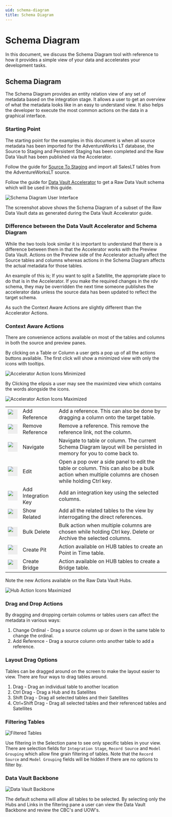 ```yaml
---
uid: schema-diagram
title: Schema Diagram
---
```

# Schema Diagram

In this document, we discuss the Schema Diagram tool with reference to how it provides a simple view of your data and accelerates your development tasks.

## Schema Diagram

The Schema Diagram provides an entity relation view of any set of metadata based on the integration stage. It allows a user to get an overview of what the metadata looks like in an easy to understand view. It also helps the developer to execute the most common actions on the data in a graphical interface.

### Starting Point

The starting point for the examples in this document is when all source metadata has been imported for the AdventureWorks LT database, the Source to Staging and Persistent Staging has been completed and the Raw Data Vault has been published via the Accelerator.

[//]: # (TODO: Link to UPDATED Source To Staging document)

Follow the guide for [Source To Staging](source-to-staging-templates.md) and import all SalesLT tables from the AdventureWorksLT source.

Follow the guide for [Data Vault Accelerator](accelerator.md) to get a Raw Data Vault schema which will be used in this guide.

![Schema Diagram User Interface](../metadata-editors/images/bimlflex-app-schema-diagram-full-ui.png "Schema Diagram User Interface")

The screenshot above shows the Schema Diagram of a subset of the Raw Data Vault data as generated during the Data Vault Accelerator guide.

### Difference between the Data Vault Accelerator and Schema Diagram

While the two tools look similar it is important to understand that there is a difference between them in that the Accelerator works with the Preview Data Vault. Actions on the Preview side of the Accelerator actually affect the Source tables and columns whereas actions in the Schema Diagram affects the actual metadata for those tables.

An example of this is; If you want to split a Satellite, the appropriate place to do that is in the Accelerator. If you make the required changes in the rdv schema, they may be overridden the next time someone publishes the accelerator data unless the source data has been updated to reflect the target schema.

As such the Context Aware Actions are slightly different than the Accelerator Actions.

### Context Aware Actions

There are convenience actions available on most of the tables and columns in both the source and preview panes.

By clicking on a Table or Column a user gets a pop up of all the actions buttons available. The first click will show a minimized view with only the icons with tooltips.

![Accelerator Action Icons Minimized](../metadata-editors/images/bimlflex-app-accelerator-actions-minimized.png "Accelerator Action Icons Maximized")

By Clicking the elipsis a user may see the maximized view which contains the words alongside the icons.

![Accelerator Action Icons Maximized](../metadata-editors/images/bimlflex-app-accelerator-actions-maximized.png "Accelerator Action Icons Maximized")

||||
|--- |--- |--- |
|<div class="icon-col m-5" style="width:30px; height:30px;background:#EEE" style="width:30px; height:30px;background:#EEE"><img src="../metadata-editors/images\svg-icons\add-reference.svg"/></div>| <span class="nowrap-col m-5">Add Reference</span> | Add a reference. This can also be done by dragging a column onto the target table. |
|<div class="icon-col m-5" style="width:30px; height:30px;background:#EEE"><img src="../metadata-editors/images\svg-icons\remove-reference.svg"/></div>| <span class="nowrap-col m-5">Remove Reference</span> | Remove a reference. This remove the reference link, not the column. |
|<div class="icon-col m-5" style="width:30px; height:30px;background:#EEE"><img src="../metadata-editors/images\svg-icons\navigate.svg"/></div>| <span class="nowrap-col m-5">Navigate</span> | Navigate to table or column. The current Schema Diagram layout will be persisted in memory for you to come back to. |
|<div class="icon-col m-5" style="width:30px; height:30px;background:#EEE"><img src="../metadata-editors/images\svg-icons\edit.svg"/></div>| <span class="nowrap-col m-5">Edit</span> | Open a pop over a side panel to edit the table or column. This can also be a bulk action when multiple columns are chosen while holding Ctrl key.|
|<div class="icon-col m-5" style="width:30px; height:30px;background:#EEE"><img src="../metadata-editors/images\svg-icons\composite-key.svg"/></div>| <span class="nowrap-col m-5">Add Integration Key</span> | Add an integration key using the selected columns. |
|<div class="icon-col m-5" style="width:30px; height:30px;background:#EEE"><img src="../metadata-editors/images\svg-icons\show-related.svg"/></div>| <span class="nowrap-col m-5">Show Related</span> | Add all the related tables to the view by interrogating the direct references. |
|<div class="icon-col m-5" style="width:30px; height:30px;background:#EEE"><img src="../metadata-editors/images\svg-icons\exclude.svg"/></div>| <span class="nowrap-col m-5">Bulk Delete</span> | Bulk action when multiple columns are chosen while holding Ctrl key. Delete or Archive the selected columns. |
|<div class="icon-col m-5" style="width:30px; height:30px;background:#EEE"><img src="../metadata-editors/images\svg-icons\create-pit.svg"/></div>| <span class="nowrap-col m-5">Create Pit</span> | Action available on HUB tables to create an Point in Time table. |
|<div class="icon-col m-5" style="width:30px; height:30px;background:#EEE"><img src="../metadata-editors/images\svg-icons\create-bridge.svg"/></div>| <span class="nowrap-col m-5">Create Bridge</span> | Action available on HUB tables to create a Bridge table. |

Note the new Actions available on the Raw Data Vault Hubs.

![Hub Action Icons Maximized](../metadata-editors/images/bimlflex-app-schema-diagram-hub-actions-show-columns.png "Hub Action Icons Maximized")

### Drag and Drop Actions

By dragging and dropping certain columns or tables users can affect the metadata in various ways:

1. Change Ordinal - Drag a source column up or down in the same table to change the ordinal.
1. Add Reference - Drag a source column onto another table to add a reference.

### Layout Drag Options

Tables can be dragged around on the screen to make the layout easier to view. There are four ways to drag tables around.

1. Drag - Drag an individual table to another location
1. Ctrl Drag - Drag a Hub and its Satellites
1. Shift Drag - Drag all selected tables and their Satellites
1. Ctrl+Shift Drag - Drag all selected tables and their referenced tables and Satellites

### Filtering Tables

![Filtered Tables](../metadata-editors/images/bimlflex-app-schema-diagram-filtered-tables.png "Filtered Tables")

Use filtering in the Selection pane to see only specific tables in your view. There are selection fields for `Integration Stage`, `Record Source` and `Model Grouping` which allow fine grain filtering of tables. Note that the `Record Source` and `Model Grouping` fields will be hidden if there are no options to filter by.

### Data Vault Backbone

![Data Vault Backbone](../metadata-editors/images/bimlflex-app-schema-diagram-rdv-backbone.png "Data Vault Backbone")

The default schema will allow all tables to be selected. By selecting only the Hubs and Links in the filtering pane a user can view the Data Vault Backbone and review the CBC's and UOW's.